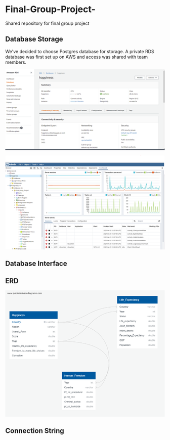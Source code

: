 # Final-Group-Project-
Shared repository for final group project

## Database Storage 

We've decided to choose Postgres database for storage. A private RDS database was first set up on AWS and access was shared with team members. 


![AWS](https://github.com/GloriaY007/Final-Group-Project-/blob/Assitan_C/ScreenShots/AWS.png?raw=true)

![postgres](https://github.com/GloriaY007/Final-Group-Project-/blob/Assitan_C/ScreenShots/postgres.png?raw=true)



## Database Interface

## ERD
![ERD](https://github.com/GloriaY007/Final-Group-Project-/blob/Assitan_C/ScreenShots/ERD.png?raw=true)

## Connection String 


